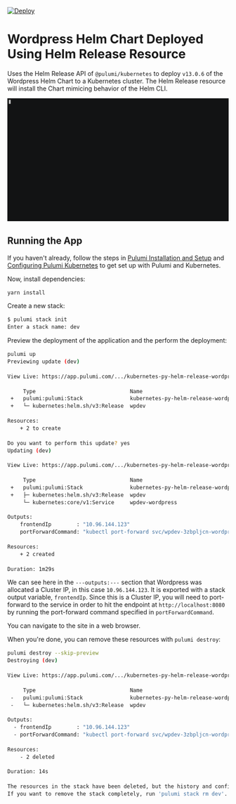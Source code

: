 [![Deploy](https://get.pulumi.com/new/button.svg)](https://app.pulumi.com/new?template=https://github.com/pulumi/examples/blob/master/kubernetes-py-helm-release-wordpress/README.md)

# Wordpress Helm Chart Deployed Using Helm Release Resource

Uses the Helm Release API of `@pulumi/kubernetes` to deploy `v13.0.6` of the Wordpress Helm Chart to a
Kubernetes cluster. The Helm Release resource will install the Chart mimicing behavior of the Helm CLI.

![wordpress](images/deploy.gif "Wordpress Helm Release deployment")

## Running the App

If you haven't already, follow the steps in [Pulumi Installation and
Setup](https://www.pulumi.com/docs/get-started/install/) and [Configuring Pulumi
Kubernetes](https://www.pulumi.com/docs/intro/cloud-providers/kubernetes/setup/) to get set up with
Pulumi and Kubernetes.

Now, install dependencies:

```sh
yarn install
```

Create a new stack:

```sh
$ pulumi stack init
Enter a stack name: dev
```

Preview the deployment of the application and the perform the deployment:

```sh
pulumi up
Previewing update (dev)

View Live: https://app.pulumi.com/.../kubernetes-py-helm-release-wordpress/dev/previews/f0dff1c7-fea8-4ce8-9d36-ec1ef9fe1e4e

     Type                              Name                                      Plan       
 +   pulumi:pulumi:Stack               kubernetes-py-helm-release-wordpress-dev  create     
 +   └─ kubernetes:helm.sh/v3:Release  wpdev                                     create     
 
Resources:
    + 2 to create

Do you want to perform this update? yes
Updating (dev)

View Live: https://app.pulumi.com/.../kubernetes-py-helm-release-wordpress/dev/updates/1

     Type                              Name                                      Status      
 +   pulumi:pulumi:Stack               kubernetes-py-helm-release-wordpress-dev  created     
 +   ├─ kubernetes:helm.sh/v3:Release  wpdev                                     created     
     └─ kubernetes:core/v1:Service     wpdev-wordpress                                       
 
Outputs:
    frontendIp        : "10.96.144.123"
    portForwardCommand: "kubectl port-forward svc/wpdev-3zbpljcn-wordpress 8080:80"

Resources:
    + 2 created

Duration: 1m29s
```

We can see here in the `---outputs:---` section that Wordpress was allocated a Cluster IP, in this
case `10.96.144.123`. It is exported with a stack output variable, `frontendIp`. Since this is a Cluster IP, you will need to port-forward to the service in order to hit the endpoint at `http://localhost:8080`
by running the port-forward command specified in `portForwardCommand`.

You can navigate to the site in a web browser.

When you're done, you can remove these resources with `pulumi destroy`:

```sh
pulumi destroy --skip-preview
Destroying (dev)

View Live: https://app.pulumi.com/.../kubernetes-py-helm-release-wordpress/dev/updates/4

     Type                              Name                                      Status      
 -   pulumi:pulumi:Stack               kubernetes-py-helm-release-wordpress-dev  deleted     
 -   └─ kubernetes:helm.sh/v3:Release  wpdev                                     deleted     
 
Outputs:
  - frontendIp        : "10.96.144.123"
  - portForwardCommand: "kubectl port-forward svc/wpdev-3zbpljcn-wordpress 8080:80"

Resources:
    - 2 deleted

Duration: 14s

The resources in the stack have been deleted, but the history and configuration associated with the stack are still maintained. 
If you want to remove the stack completely, run 'pulumi stack rm dev'.
```
